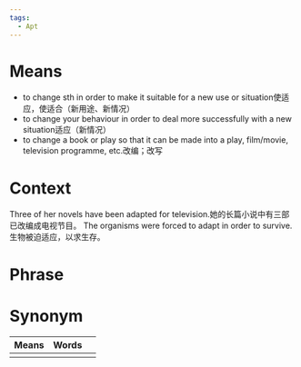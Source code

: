 ```yaml
---
tags:
  - Apt
---
```

# Means
- to change sth in order to make it suitable for a new use or situation使适应，使适合（新用途、新情况）
- to change your behaviour in order to deal more successfully with a new situation适应（新情况）
- to change a book or play so that it can be made into a play, film/movie, television programme, etc.改编；改写
# Context
Three of her novels have been adapted for television.她的长篇小说中有三部已改编成电视节目。
The organisms were forced to adapt in order to survive.生物被迫适应，以求生存。
# Phrase

# Synonym
| Means | Words |     |
| ----- | ----- | --- |
|       |       |     |
